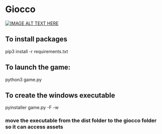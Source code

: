 # Giocco
[![IMAGE ALT TEXT HERE](https://img.youtube.com/vi/DBMvEOULFSQ/0.jpg)](https://www.youtube.com/watch?v=DBMvEOULFSQ)
## To install packages
pip3 install -r requirements.txt
## To launch the game:
python3 game.py
## To create the windows executable
pyinstaller game.py -F -w
### move the executable from the dist folder to the giocco folder so it can access assets
